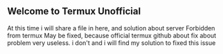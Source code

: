 ## Welcome to Termux Unofficial

At this time i will share a file in here, and solution about server Forbidden from termux May be fixed, because official termux github about fix about problem very useless. i don't and i will find my solution to fixed this issue
